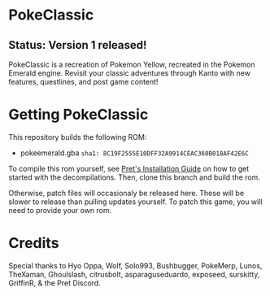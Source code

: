 # PokeClassic
## Status: Version 1 released!

PokeClassic is a recreation of Pokemon Yellow, recreated in the Pokemon Emerald engine. Revisit your classic adventures through Kanto with new features, questlines, and post game content!

# Getting PokeClassic
This repository builds the following ROM:

* pokeemerald.gba `sha1: 8C19F2555E10DFF32A9914CEAC360B018AF42E6C`

To compile this rom yourself, see [Pret's Installation Guide](https://github.com/pret/pokeemerald/blob/master/INSTALL.md) on how to get started with the decompilations. Then, clone this branch and build the rom.

Otherwise, patch files will occasionaly be released here. These will be slower to release than pulling updates yourself. To patch this game, you will need to provide your own rom.

# Credits
Special thanks to  Hyo Oppa, Wolf, Solo993, Bushbugger, PokeMerp, Lunos, TheXaman, Ghoulslash, citrusbolt, asparaguseduardo, exposeed, surskitty, GriffinR, & the Pret Discord.
